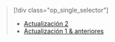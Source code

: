 > [!div class="op_single_selector"]
> * [Actualización 2](../articles/storsimple/storsimple-manage-volumes-u2.md)
> * [Actualización 1 & anteriores](../articles/storsimple/storsimple-manage-volumes.md)
> 
> 

